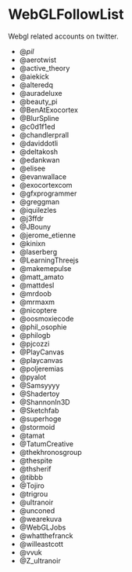 # WebGLFollowList
Webgl related accounts on twitter.

+ @_pil_
+ @aerotwist
+ @active_theory
+ @aiekick
+ @alteredq
+ @auradeluxe
+ @beauty_pi
+ @BenAtExocortex
+ @BlurSpline
+ @c0d1f1ed
+ @chandlerprall
+ @daviddotli
+ @deltakosh
+ @edankwan
+ @elisee
+ @evanwallace
+ @exocortexcom
+ @gfxprogrammer
+ @greggman
+ @iquilezles
+ @j3ffdr
+ @JBouny
+ @jerome_etienne
+ @kinixn
+ @laserberg
+ @LearningThreejs
+ @makemepulse
+ @matt_amato
+ @mattdesl
+ @mrdoob
+ @mrmaxm
+ @nicoptere
+ @oosmoxiecode
+ @phil_osophie
+ @philogb
+ @pjcozzi
+ @PlayCanvas
+ @playcanvas
+ @poljeremias
+ @pyalot
+ @Samsyyyy
+ @Shadertoy
+ @ShannonIn3D
+ @Sketchfab
+ @superhoge
+ @stormoid
+ @tamat
+ @TatumCreative
+ @thekhronosgroup
+ @thespite
+ @thsherif
+ @tibbb
+ @Tojiro
+ @trigrou
+ @ultranoir
+ @unconed
+ @wearekuva
+ @WebGLJobs
+ @whatthefranck
+ @willeastcott
+ @vvuk
+ @Z_ultranoir
